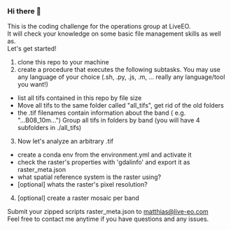 ### Hi there 👋
This is the coding challenge for the operations group at LiveEO. \
It will check your knowledge on some basic file management skills as well as. \
Let's get started!


1. clone this repo to your machine
2. create a procedure that executes the following subtasks. You may use any language of your choice (.sh, .py, .js, .m, ... really any language/tool you want!)  
* list all tifs contained in this repo by file size 
* Move all tifs to the same folder called "all_tifs", get rid of the old folders
* the .tif filenames contain information about the band ( e.g. "...B08_10m...") Group all tifs in folders by band (you will have 4 subfolders in ./all_tifs)
3. Now let's analyze an arbitrary .tif
* create a conda env from the environment.yml and activate it
* check the raster's properties with 'gdalinfo' and export it as raster_meta.json
* what spatial reference system is the raster using?  
* [optional] whats the raster's pixel resolution? 
4. [optional] create a raster mosaic per band


Submit your zipped scripts raster_meta.json to matthias@live-eo.com \
Feel free to contact me anytime if you have questions and any issues.
